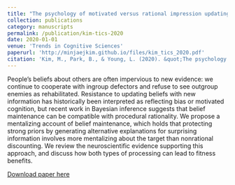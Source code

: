 ```yaml
---
title: "The psychology of motivated versus rational impression updating"
collection: publications
category: manuscripts
permalink: /publication/kim-tics-2020
date: 2020-01-01
venue: 'Trends in Cognitive Sciences'
paperurl: 'http://minjaejkim.github.io/files/kim_tics_2020.pdf'
citation: 'Kim, M., Park, B., & Young, L. (2020). &quot;The psychology of motivated versus rational impression updating.&quot; <i>Trends in Cognitive Sciences, 24</i>(2), 101-111.'
---
```

People’s beliefs about others are often impervious to new evidence: we continue to cooperate with ingroup defectors and refuse to see outgroup enemies as rehabilitated. Resistance to updating beliefs with new information has historically been interpreted as reflecting bias or motivated cognition, but recent work in Bayesian inference suggests that belief maintenance can be compatible with procedural rationality. We propose a mentalizing account of belief maintenance, which holds that protecting strong priors by generating alternative explanations for surprising information involves more mentalizing about the target than nonrational discounting. We review the neuroscientific evidence supporting this approach, and discuss how both types of processing can lead to fitness benefits.


[Download paper here](http://minjaejkim.github.io/files/kim_tics_2020.pdf)


